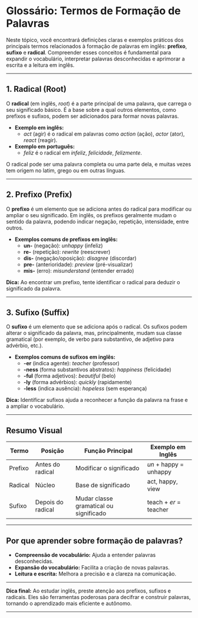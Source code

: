 
# Glossário: Termos de Formação de Palavras

Neste tópico, você encontrará definições claras e exemplos práticos dos principais termos relacionados à formação de palavras em inglês: **prefixo**, **sufixo** e **radical**. Compreender esses conceitos é fundamental para expandir o vocabulário, interpretar palavras desconhecidas e aprimorar a escrita e a leitura em inglês.

---

## 1. Radical (Root)

O **radical** (em inglês, *root*) é a parte principal de uma palavra, que carrega o seu significado básico. É a base sobre a qual outros elementos, como prefixos e sufixos, podem ser adicionados para formar novas palavras.

- **Exemplo em inglês:**  
  - *act* (agir) é o radical em palavras como *action* (ação), *actor* (ator), *react* (reagir).
- **Exemplo em português:**  
  - *feliz* é o radical em *infeliz*, *felicidade*, *felizmente*.

O radical pode ser uma palavra completa ou uma parte dela, e muitas vezes tem origem no latim, grego ou em outras línguas.

---

## 2. Prefixo (Prefix)

O **prefixo** é um elemento que se adiciona antes do radical para modificar ou ampliar o seu significado. Em inglês, os prefixos geralmente mudam o sentido da palavra, podendo indicar negação, repetição, intensidade, entre outros.

- **Exemplos comuns de prefixos em inglês:**
  - **un-** (negação): *unhappy* (infeliz)
  - **re-** (repetição): *rewrite* (reescrever)
  - **dis-** (negação/oposição): *disagree* (discordar)
  - **pre-** (anterioridade): *preview* (pré-visualizar)
  - **mis-** (erro): *misunderstand* (entender errado)

**Dica:** Ao encontrar um prefixo, tente identificar o radical para deduzir o significado da palavra.

---

## 3. Sufixo (Suffix)

O **sufixo** é um elemento que se adiciona após o radical. Os sufixos podem alterar o significado da palavra, mas, principalmente, mudam sua classe gramatical (por exemplo, de verbo para substantivo, de adjetivo para advérbio, etc.).

- **Exemplos comuns de sufixos em inglês:**
  - **-er** (indica agente): *teacher* (professor)
  - **-ness** (forma substantivos abstratos): *happiness* (felicidade)
  - **-ful** (forma adjetivos): *beautiful* (belo)
  - **-ly** (forma advérbios): *quickly* (rapidamente)
  - **-less** (indica ausência): *hopeless* (sem esperança)

**Dica:** Identificar sufixos ajuda a reconhecer a função da palavra na frase e a ampliar o vocabulário.

---

## Resumo Visual

| Termo    | Posição         | Função Principal                        | Exemplo em Inglês      |
|----------|-----------------|-----------------------------------------|------------------------|
| Prefixo  | Antes do radical| Modificar o significado                 | *un* + happy = unhappy |
| Radical  | Núcleo          | Base de significado                     | act, happy, view       |
| Sufixo   | Depois do radical| Mudar classe gramatical ou significado | teach + *er* = teacher |

---

## Por que aprender sobre formação de palavras?

- **Compreensão de vocabulário:** Ajuda a entender palavras desconhecidas.
- **Expansão do vocabulário:** Facilita a criação de novas palavras.
- **Leitura e escrita:** Melhora a precisão e a clareza na comunicação.

---

**Dica final:** Ao estudar inglês, preste atenção aos prefixos, sufixos e radicais. Eles são ferramentas poderosas para decifrar e construir palavras, tornando o aprendizado mais eficiente e autônomo.

---
```